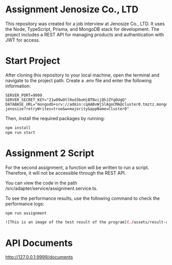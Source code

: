 
# Assignment Jenosize Co., LTD

This repository was created for a job interview at Jenosize Co., LTD. It uses the Node, TypeScript, Prisma, and MongoDB stack for development. The project includes a REST API for managing products and authentication with JWT for access.

# Start Project

After cloning this repository to your local machine, open the terminal and navigate to the project path. Create a .env file and enter the following information:

 ```env
SERVER_PORT=9999
SERVER_SECRET_KEY="21w09wOtlRod3boHjBTNvijQhJZYqOUgQ"
DATABASE_URL="mongodb+srv://admin:cqAABvWjSlAgoCMA@cluster0.tmztz.mongodb.net/assignment-jenosize?retryWrites=true&w=majority&appName=Cluster0"
```

Then, install the required packages by running:

```bash
npm install
npm run start
```

# Assignment 2 Script

For the second assignment, a function will be written to run a script. Therefore, it will not be accessible through the REST API.

You can view the code in the path /src/adapter/service/assignment.service.ts.

To see the performance results, use the following command to check the performance logs:

```bash
npm run assignment

![This is an image of the test result of the program](./assets/result-assignment-2.png)
```

# API Documents

http://127.0.0.1:9999/documents